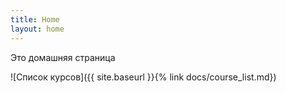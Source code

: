 ```yaml
---
title: Home
layout: home
---
```


Это домашняя страница

 ![Список курсов]({{ site.baseurl }}{% link docs/course_list.md})
